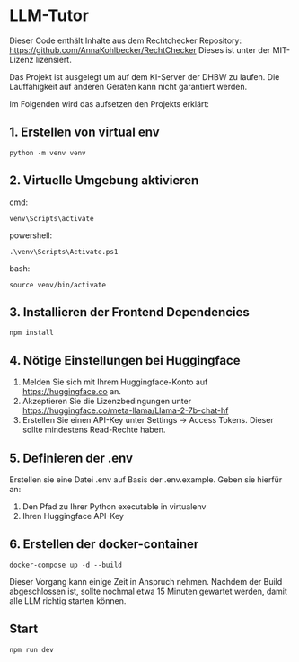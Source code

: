 # LLM-Tutor

Dieser Code enthält Inhalte aus dem Rechtchecker Repository: https://github.com/AnnaKohlbecker/RechtChecker
Dieses ist unter der MIT-Lizenz lizensiert.

Das Projekt ist ausgelegt um auf dem KI-Server der DHBW zu laufen. Die Lauffähigkeit auf anderen Geräten kann nicht garantiert werden.

Im Folgenden wird das aufsetzen den Projekts erklärt:

## 1. Erstellen von virtual env

```
python -m venv venv
```

## 2. Virtuelle Umgebung aktivieren

cmd:
```
venv\Scripts\activate
```

powershell:
```
.\venv\Scripts\Activate.ps1
```
bash:
```
source venv/bin/activate
```

## 3. Installieren der Frontend Dependencies
```
npm install 
```

## 4. Nötige Einstellungen bei Huggingface
1. Melden Sie sich mit Ihrem Huggingface-Konto auf https://huggingface.co an.
2. Akzeptieren Sie die Lizenzbedingungen unter https://huggingface.co/meta-llama/Llama-2-7b-chat-hf
3. Erstellen Sie einen API-Key unter Settings -> Access Tokens. Dieser sollte mindestens Read-Rechte haben.

## 5. Definieren der .env
Erstellen sie eine Datei .env auf Basis der .env.example.
Geben sie hierfür an:

1. Den Pfad zu Ihrer Python executable in virtualenv
2. Ihren Huggingface API-Key

## 6. Erstellen der docker-container
```
docker-compose up -d --build
```
Dieser Vorgang kann einige Zeit in Anspruch nehmen.
Nachdem der Build abgeschlossen ist, sollte nochmal etwa 15 Minuten gewartet werden, damit alle LLM richtig starten können.

## Start
```
npm run dev
```